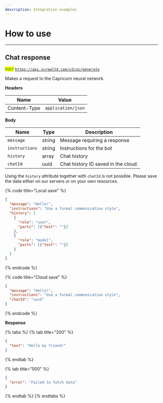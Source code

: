 ```yaml
---
description: Integration examples
---
```


# How to use

***

## Chat response

<mark style="color:green;">`POST`</mark> [`https://api.screwltd.com/v3/ai/generate`](https://api.screwltd.com/v3/ai/generate)

Makes a request to the Capricorn neural network.

**Headers**

| Name         | Value              |
| ------------ | ------------------ |
| Content-Type | `application/json` |

**Body**

| Name           | Type   | Description                         |
| -------------- | ------ | ----------------------------------- |
| `message`      | string | Message requiring a response        |
| `instructions` | string | Instructions for the bot            |
| `history`      | array  | Chat history                        |
| `chatId`       | uuid   | Chat history ID saved in the cloud. |

Using the `history` attribute together with `chatId` is not possible. Please save the data either on our servers or on your own resources.

{% code title="Local save" %}
```json
{
  "message": "Hello!",
  "instructions": "Use a formal communication style",
  "history": [
    {
      "role": "user",
      "parts": [{"text": ""}]
    },
    {
      "role": "model",
      "parts": [{"text": ""}]
    }
  ]
}
```
{% endcode %}

{% code title="Cloud save" %}
```json
{
  "message": "Hello!",
  "instructions": "Use a formal communication style",
  "chatId": "uuid"
}
```
{% endcode %}

**Response**

{% tabs %}
{% tab title="200" %}
```json
{
  "text": "Hello my friend!"
}
```
{% endtab %}

{% tab title="500" %}
```json
{
  "error": "Failed to fetch data"
}
```
{% endtab %}
{% endtabs %}
